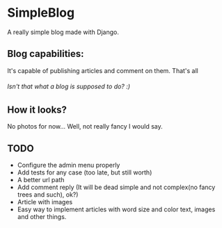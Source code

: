 # SimpleBlog
A really simple blog made with Django.

## Blog capabilities:

It's capable of publishing articles and comment on them. That's all 
###### Isn't that what a blog is supposed to do? :)

## How it looks? 

No photos for now... Well, not really fancy I would say.

## TODO

* Configure the admin menu properly
* Add tests for any case (too late, but still worth)
* A better url path
* Add comment reply (It will be dead simple and not complex(no fancy trees and such), ok?)
* Article with images
* Easy way to implement articles with word size and color text, images and other things.